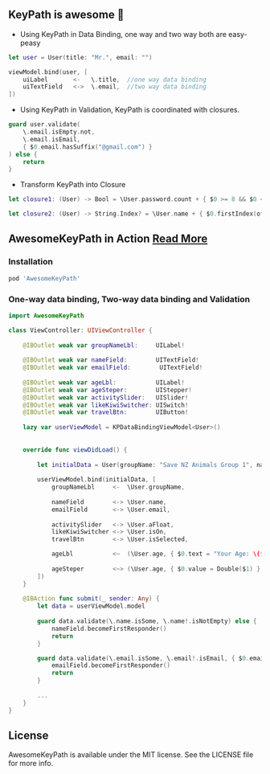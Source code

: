 ## KeyPath is awesome 🤟


* Using KeyPath in Data Binding, one way and two way both are easy-peasy

```swift
let user = User(title: "Mr.", email: "")

viewModel.bind(user, [
    uiLabel       <-   \.title,  //one way data binding
    uiTextField   <->  \.email,  //two way data binding
])
```

* Using KeyPath in Validation, KeyPath is coordinated with closures.

```swift
guard user.validate(
	\.email.isEmpty.not, 
	\.email.isEmail, 
	{ $0.email.hasSuffix("@gmail.com") }
) else {    
    return
}
```

* Transform KeyPath into Closure

```swift
let closure1: (User) -> Bool = \User.password.count + { $0 >= 8 && $0 <= 20 }

let closure2: (User) -> String.Index? = \User.name + { $0.firstIndex(of: "T") }
```

## AwesomeKeyPath in Action [Read More](document.md)

### Installation

```ruby
pod 'AwesomeKeyPath'
```

### One-way data binding, Two-way data binding and Validation

```swift
import AwesomeKeyPath

class ViewController: UIViewController {
    
    @IBOutlet weak var groupNameLbl:     UILabel!
    
    @IBOutlet weak var nameField:        UITextField!
    @IBOutlet weak var emailField:        UITextField!
    
    @IBOutlet weak var ageLbl:           UILabel!
    @IBOutlet weak var ageSteper:        UIStepper!
    @IBOutlet weak var activitySlider:   UISlider!
    @IBOutlet weak var likeKiwiSwitcher: UISwitch!
    @IBOutlet weak var travelBtn:        UIButton!
    
    lazy var userViewModel = KPDataBindingViewModel<User>()
    
    
    override func viewDidLoad() {
        
        let initialData = User(groupName: "Save NZ Animals Group 1", name: "Tonny")
        
        userViewModel.bind(initialData, [
            groupNameLbl     <-  \User.groupName,
         
            nameField        <-> \User.name,
            emailField       <-> \User.email,
	    
            activitySlider   <-> \User.aFloat,
            likeKiwiSwitcher <-> \User.isOn,
            travelBtn        <-> \User.isSelected,

            ageLbl           <~  (\User.age, { $0.text = "Your Age: \($1)" }),
            
            ageSteper        <~> (\User.age, { $0.value = Double($1) }, { view, _ in Int(view.value) }),
        ])
    }
    
    @IBAction func submit(_ sender: Any) {
        let data = userViewModel.model
    
        guard data.validate(\.name.isSome, \.name!.isNotEmpty) else {
            nameField.becomeFirstResponder()
            return
        }

        guard data.validate(\.email.isSome, \.email!.isEmail, { $0.email!.count > 5 }) else {
            emailField.becomeFirstResponder()
            return
        }
		
        ...
    }
}
```

## License

AwesomeKeyPath is available under the MIT license. See the LICENSE file for more info.

